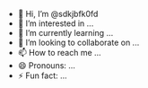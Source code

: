 - 👋 Hi, I’m @sdkjbfk0fd
- 👀 I’m interested in ...
- 🌱 I’m currently learning ...
- 💞️ I’m looking to collaborate on ...
- 📫 How to reach me ...
- 😄 Pronouns: ...
- ⚡ Fun fact: ...

<!---
sdkjbfk0fd/sdkjbfk0fd is a ✨ special ✨ repository because its `README.md` (this file) appears on your GitHub profile.
You can click the Preview link to take a look at your changes.
--->

